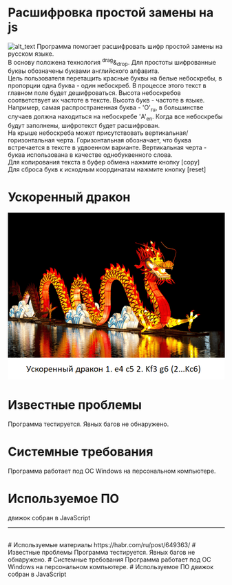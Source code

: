 # Расшифровка простой замены на js
![alt_text](https://github.com/vip690/js_zamena/blob/main/simply10.png)
Программа помогает расшифровать шифр простой замены на русском языке.<br>
В основу положена технология <sup>drag</sup>&<sub>drop</sub>.
Для простоты шифрованные буквы обозначены буквами английского алфавита.<br>
Цель пользователя перетащить красные буквы на белые небоскребы, в пропорции одна буква - один небоскреб.
В процессе этого текст в главном поле будет дешифроваться. Высота небоскребов соответствует их частоте в тексте. Высота букв - частоте в языке. Например, самая распространенная буква - 'О'<sub>ru</sub>, в большинстве случаев должна находиться на небоскребе 'A'<sub>en</sub>.
Когда все небоскребы будут заполнены, шифротекст будет расшифрован.
<br>
На крыше небоскреба может присутствовать вертикальная/горизонтальная черта.
Горизонтальная обозначает, что буква встречается в тексте в удвоенном варианте.
Вертикальная черта - буква использована в качестве однобуквенного слова.<br>
Для копирования текста в буфер обмена нажмите кнопку [copy]<br>
Для сброса букв к исходным координатам нажмите кнопку [reset]<br>

# Ускоренный дракон
![alt_text](https://github.com/kirill7785/Chess/blob/main/pic/Ускоренный%20дракон.jpg)

 # Известные проблемы
Программа тестируется. Явных багов не обнаружено.
# Системные требования
Программа работает под ОС Windows на персональном компьютере.
# Используемое ПО
движок собран в JavaScript
<hr>

<br>
# Используемые материалы
https://habr.com/ru/post/649363/
 # Известные проблемы
Программа тестируется. Явных багов не обнаружено.
# Системные требования
Программа работает под ОС Windows на персональном компьютере.
# Используемое ПО
движок собран в JavaScript
